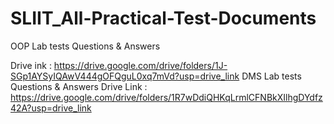 # SLIIT_All-Practical-Test-Documents
OOP Lab tests Questions &amp; Answers

Drive ink : https://drive.google.com/drive/folders/1J-SGp1AYSyIQAwV444gOFQguL0xq7mVd?usp=drive_link
DMS Lab tests Questions &amp; Answers 
Drive Link : https://drive.google.com/drive/folders/1R7wDdiQHKqLrmlCFNBkXIlhgDYdfz42A?usp=drive_link
